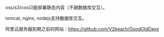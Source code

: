 oss/s3/cos只能部署静态内容（不跟数据库交互）。

tomcat, nginx, nodejs支持数据库交互。

阿里云服务器到期之前的网站：https://github.com/V2beach/GoodOldDays 